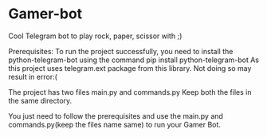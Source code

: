 # Gamer-bot
Cool Telegram bot to play rock, paper, scissor with ;)

Prerequisites:
To run the project successfully, you need to install the python-telegram-bot using the command
pip install python-telegram-bot
As this project uses telegram.ext package from this library.
Not doing so may result in error:(

The project has two files main.py and commands.py
Keep both the files in the same directory.

You just need to follow the prerequisites and use the main.py and commands.py(keep the files name same) to run your Gamer Bot.
